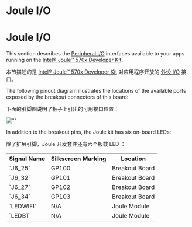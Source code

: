 # Joule I/O
# Joule I/O

This section describes the [Peripheral I/O](https://developer.android.google.cn/things/sdk/pio/index.html) interfaces available to your apps running on the [Intel® Joule™ 570x Developer Kit](http://www.intel.com/buy/us/en/product/emergingtechnologies/intel-joule-570x-developer-kit-541737).

本节描述的是 [Intel® Joule™ 570x Developer Kit](http://www.intel.com/buy/us/en/product/emergingtechnologies/intel-joule-570x-developer-kit-541737) 对应用程序开放的 [外设 I/O](https://developer.android.google.cn/things/sdk/pio/index.html) 接口。

The following pinout diagram illustrates the locations of the available ports exposed by the breakout connectors of this board:

下面的引脚图说明了板子上引出的可用接口位置：

![""](https://developer.android.google.cn/things/images/pinout-joule.png)

In addition to the breakout pins, the Joule kit has six on-board LEDs:

除了扩展引脚，Joule 开发套件还有六个板载 LED ：

<table>

<tbody>

<tr>

<th>Signal Name</th>

<th>Silkscreen Marking</th>

<th>Location</th>

</tr>

<tr>

<td>`J6_25`</td>

<td>GP100</td>

<td>Breakout Board</td>

</tr>

<tr>

<td>`J6_32`</td>

<td>GP101</td>

<td>Breakout Board</td>

</tr>

<tr>

<td>`J6_27`</td>

<td>GP102</td>

<td>Breakout Board</td>

</tr>

<tr>

<td>`J6_34`</td>

<td>GP103</td>

<td>Breakout Board</td>

</tr>

<tr>

<td>`LEDWIFI`</td>

<td>N/A</td>

<td>Joule Module</td>

</tr>

<tr>

<td>`LEDBT`</td>

<td>N/A</td>

<td>Joule Module</td>

</tr>

</tbody>

</table>



